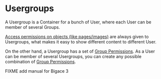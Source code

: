 # Usergroups

A Usergroup is a Container for a bunch of User, where each User can be member of several Groups.

[Access permissions on objects (like pages/images)](bigace/manual/objectrights) are always given to Usergroups, what makes it easy to show different content to different User.

On the other hand, a Usergroup has a set of [Group Permissions](bigace/manual/grouppermission). 
As a User can be member of several Usergroups, you can create any possible combination of [Group Permissions](bigace/manual/grouppermission). 

FIXME add manual for Bigace 3
